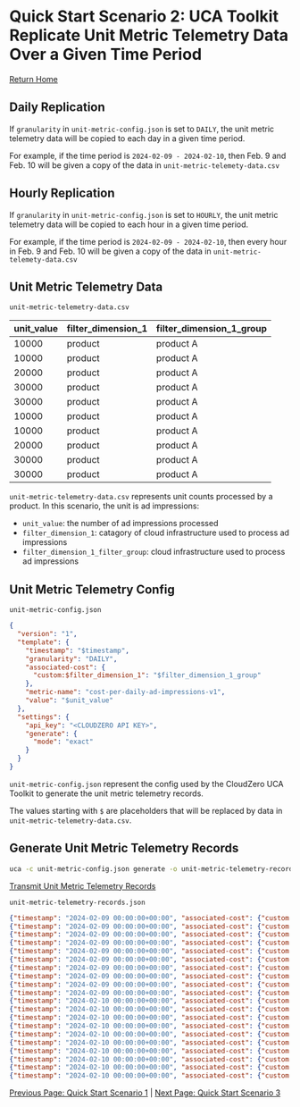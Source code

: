 # Quick Start Scenario 2: UCA Toolkit Replicate Unit Metric Telemetry Data Over a Given Time Period
[Return Home](./quick_start_unit_metric_telemetry.md)

## Daily Replication

If `granularity` in `unit-metric-config.json` is set to `DAILY`, the unit metric telemetry data will be copied to each day in a given time period.

For example, if the time period is `2024-02-09 - 2024-02-10`, then Feb. 9 and Feb. 10 will be given a copy of the data in `unit-metric-telemety-data.csv`

## Hourly Replication

If `granularity` in `unit-metric-config.json` is set to `HOURLY`, the unit metric telemetry data will be copied to each hour in a given time period.

For example, if the time period is `2024-02-09 - 2024-02-10`, then every hour in Feb. 9 and Feb. 10 will be given a copy of the data in `unit-metric-telemety-data.csv`

## Unit Metric Telemetry Data

`unit-metric-telemetry-data.csv`

| unit_value | filter_dimension_1 | filter_dimension_1_group |
|------------|--------------------|--------------------------|
| 10000      | product            | product A                |
| 10000      | product            | product A                |
| 20000      | product            | product A                |
| 30000      | product            | product A                |
| 30000      | product            | product A                |
| 10000      | product            | product A                |
| 10000      | product            | product A                |
| 20000      | product            | product A                |
| 30000      | product            | product A                |
| 30000      | product            | product A                |

`unit-metric-telemetry-data.csv` represents unit counts processed by a product. In this scenario, the unit is ad impressions:
  * `unit_value`: the number of ad impressions processed
  * `filter_dimension_1`: catagory of cloud infrastructure used to process ad impressions
  * `filter_dimension_1_filter_group`: cloud infrastructure used to process ad impressions

## Unit Metric Telemetry Config

`unit-metric-config.json`
```json
{
  "version": "1",
  "template": {
    "timestamp": "$timestamp",
    "granularity": "DAILY",
    "associated-cost": {
      "custom:$filter_dimension_1": "$filter_dimension_1_group"
    },
    "metric-name": "cost-per-daily-ad-impressions-v1",
    "value": "$unit_value"
  },
  "settings": {
    "api_key": "<CLOUDZERO API KEY>",
    "generate": {
      "mode": "exact"
    }
  }
}
```
`unit-metric-config.json` represent the config used by the CloudZero UCA Toolkit to generate the unit metric telemetry records.

The values starting with `$` are placeholders that will be replaced by data in `unit-metric-telemetry-data.csv`.

## Generate Unit Metric Telemetry Records
```bash
uca -c unit-metric-config.json generate -o unit-metric-telemetry-records.json -i unit-metric-telemetry-data.csv -s 2024-02-09 -e 2024-02-10
```
[Transmit Unit Metric Telemetry Records](./quick_start_unit_metric_telemetry.md#transmit-unit-metric-telemetry-records)

`unit-metric-telemetry-records.json`
```json
{"timestamp": "2024-02-09 00:00:00+00:00", "associated-cost": {"custom:product": "product A"}, "metric-name": "cost-per-daily-ad-impressions-v1", "value": "10000.00"}
{"timestamp": "2024-02-09 00:00:00+00:00", "associated-cost": {"custom:product": "product A"}, "metric-name": "cost-per-daily-ad-impressions-v1", "value": "10000.00"}
{"timestamp": "2024-02-09 00:00:00+00:00", "associated-cost": {"custom:product": "product A"}, "metric-name": "cost-per-daily-ad-impressions-v1", "value": "20000.00"}
{"timestamp": "2024-02-09 00:00:00+00:00", "associated-cost": {"custom:product": "product A"}, "metric-name": "cost-per-daily-ad-impressions-v1", "value": "30000.00"}
{"timestamp": "2024-02-09 00:00:00+00:00", "associated-cost": {"custom:product": "product A"}, "metric-name": "cost-per-daily-ad-impressions-v1", "value": "30000.00"}
{"timestamp": "2024-02-09 00:00:00+00:00", "associated-cost": {"custom:product": "product A"}, "metric-name": "cost-per-daily-ad-impressions-v1", "value": "10000.00"}
{"timestamp": "2024-02-09 00:00:00+00:00", "associated-cost": {"custom:product": "product A"}, "metric-name": "cost-per-daily-ad-impressions-v1", "value": "10000.00"}
{"timestamp": "2024-02-09 00:00:00+00:00", "associated-cost": {"custom:product": "product A"}, "metric-name": "cost-per-daily-ad-impressions-v1", "value": "20000.00"}
{"timestamp": "2024-02-09 00:00:00+00:00", "associated-cost": {"custom:product": "product A"}, "metric-name": "cost-per-daily-ad-impressions-v1", "value": "30000.00"}
{"timestamp": "2024-02-09 00:00:00+00:00", "associated-cost": {"custom:product": "product A"}, "metric-name": "cost-per-daily-ad-impressions-v1", "value": "30000.00"}
{"timestamp": "2024-02-10 00:00:00+00:00", "associated-cost": {"custom:product": "product A"}, "metric-name": "cost-per-daily-ad-impressions-v1", "value": "10000.00"}
{"timestamp": "2024-02-10 00:00:00+00:00", "associated-cost": {"custom:product": "product A"}, "metric-name": "cost-per-daily-ad-impressions-v1", "value": "10000.00"}
{"timestamp": "2024-02-10 00:00:00+00:00", "associated-cost": {"custom:product": "product A"}, "metric-name": "cost-per-daily-ad-impressions-v1", "value": "20000.00"}
{"timestamp": "2024-02-10 00:00:00+00:00", "associated-cost": {"custom:product": "product A"}, "metric-name": "cost-per-daily-ad-impressions-v1", "value": "30000.00"}
{"timestamp": "2024-02-10 00:00:00+00:00", "associated-cost": {"custom:product": "product A"}, "metric-name": "cost-per-daily-ad-impressions-v1", "value": "30000.00"}
{"timestamp": "2024-02-10 00:00:00+00:00", "associated-cost": {"custom:product": "product A"}, "metric-name": "cost-per-daily-ad-impressions-v1", "value": "10000.00"}
{"timestamp": "2024-02-10 00:00:00+00:00", "associated-cost": {"custom:product": "product A"}, "metric-name": "cost-per-daily-ad-impressions-v1", "value": "10000.00"}
{"timestamp": "2024-02-10 00:00:00+00:00", "associated-cost": {"custom:product": "product A"}, "metric-name": "cost-per-daily-ad-impressions-v1", "value": "20000.00"}
{"timestamp": "2024-02-10 00:00:00+00:00", "associated-cost": {"custom:product": "product A"}, "metric-name": "cost-per-daily-ad-impressions-v1", "value": "30000.00"}
{"timestamp": "2024-02-10 00:00:00+00:00", "associated-cost": {"custom:product": "product A"}, "metric-name": "cost-per-daily-ad-impressions-v1", "value": "30000.00"}
```

[Previous Page: Quick Start Scenario 1](./scenario_1.md) | [Next Page: Quick Start Scenario 3](./scenario_3.md)